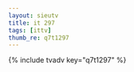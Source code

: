 ```yaml
--- 
layout: sieutv
title: it 297
tags: [ittv]
thumb_re: q7t1297
---
```

{% include tvadv key="q7t1297" %} 

